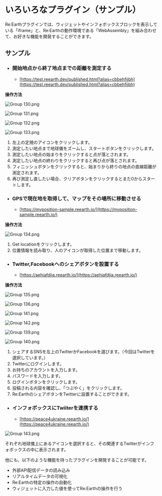 # いろいろなプラグイン（サンプル）

Re:Earthプラグインでは、ウィジェットやインフォボックスブロックを表示している「iframe」と、Re:Earthの動作環境である「WebAssembly」を組み合わせて、お好きな機能を開発することができます。

## サンプル

- ### 開始地点から終了地点までの距離を測定する
    - [https://test.reearth.dev/published.html?alias=cbbehfijbh](https://test.reearth.dev/published.html?alias=cbbehfijbh)

**操作方法**

![Group 130.png](%E3%81%84%E3%82%8D%E3%81%84%E3%82%8D%E3%81%AA%E3%83%95%E3%82%9A%E3%83%A9%E3%82%AF%E3%82%99%E3%82%A4%E3%83%B3%EF%BC%88%E3%82%B5%E3%83%B3%E3%83%95%E3%82%9A%E3%83%AB%EF%BC%89%20af29b10d517a4a02998aec809e673206/Group_130.png)

![Group 131.png](%E3%81%84%E3%82%8D%E3%81%84%E3%82%8D%E3%81%AA%E3%83%95%E3%82%9A%E3%83%A9%E3%82%AF%E3%82%99%E3%82%A4%E3%83%B3%EF%BC%88%E3%82%B5%E3%83%B3%E3%83%95%E3%82%9A%E3%83%AB%EF%BC%89%20af29b10d517a4a02998aec809e673206/Group_131.png)

![Group 132.png](%E3%81%84%E3%82%8D%E3%81%84%E3%82%8D%E3%81%AA%E3%83%95%E3%82%9A%E3%83%A9%E3%82%AF%E3%82%99%E3%82%A4%E3%83%B3%EF%BC%88%E3%82%B5%E3%83%B3%E3%83%95%E3%82%9A%E3%83%AB%EF%BC%89%20af29b10d517a4a02998aec809e673206/Group_132.png)

![Group 133.png](%E3%81%84%E3%82%8D%E3%81%84%E3%82%8D%E3%81%AA%E3%83%95%E3%82%9A%E3%83%A9%E3%82%AF%E3%82%99%E3%82%A4%E3%83%B3%EF%BC%88%E3%82%B5%E3%83%B3%E3%83%95%E3%82%9A%E3%83%AB%EF%BC%89%20af29b10d517a4a02998aec809e673206/Group_133.png)

1. 左上の定規のアイコンをクリックします。
2. 測定したい地点まで地球儀をズームし、スタートボタンをクリックします。
3. 測定したい地点の始まりをクリックすると点が落とされます。
4. 測定したい地点の終わりをクリックすると再び点が落とされます。
5. フィニッシュボタンをクリックすると、始まりから終りの地点の直線距離が測定されます。
6. 再び測定し直したい場合、クリアボタンをクリックするとまた0からスタートします。

- ### GPSで現在地を取得して、マップをその場所に移動させる
    - [https://myposition-sample.reearth.io/](https://myposition-sample.reearth.io/)

**操作方法**

![Group 134.png](%E3%81%84%E3%82%8D%E3%81%84%E3%82%8D%E3%81%AA%E3%83%95%E3%82%9A%E3%83%A9%E3%82%AF%E3%82%99%E3%82%A4%E3%83%B3%EF%BC%88%E3%82%B5%E3%83%B3%E3%83%95%E3%82%9A%E3%83%AB%EF%BC%89%20af29b10d517a4a02998aec809e673206/Group_134.png)

1. Get locationをクリックします。
2. 位置情報を読み取り、人のアイコンが取得した位置まで移動します。

- ### Twitter,Facebookへのシェアボタンを設置する
    - [https://aehiafdjia.reearth.io/](https://aehiafdjia.reearth.io/)

**操作方法**

![Group 135.png](%E3%81%84%E3%82%8D%E3%81%84%E3%82%8D%E3%81%AA%E3%83%95%E3%82%9A%E3%83%A9%E3%82%AF%E3%82%99%E3%82%A4%E3%83%B3%EF%BC%88%E3%82%B5%E3%83%B3%E3%83%95%E3%82%9A%E3%83%AB%EF%BC%89%20af29b10d517a4a02998aec809e673206/Group_135.png)

![Group 136.png](%E3%81%84%E3%82%8D%E3%81%84%E3%82%8D%E3%81%AA%E3%83%95%E3%82%9A%E3%83%A9%E3%82%AF%E3%82%99%E3%82%A4%E3%83%B3%EF%BC%88%E3%82%B5%E3%83%B3%E3%83%95%E3%82%9A%E3%83%AB%EF%BC%89%20af29b10d517a4a02998aec809e673206/Group_136.png)

![Group 141.png](%E3%81%84%E3%82%8D%E3%81%84%E3%82%8D%E3%81%AA%E3%83%95%E3%82%9A%E3%83%A9%E3%82%AF%E3%82%99%E3%82%A4%E3%83%B3%EF%BC%88%E3%82%B5%E3%83%B3%E3%83%95%E3%82%9A%E3%83%AB%EF%BC%89%20af29b10d517a4a02998aec809e673206/Group_141.png)

![Group 142.png](%E3%81%84%E3%82%8D%E3%81%84%E3%82%8D%E3%81%AA%E3%83%95%E3%82%9A%E3%83%A9%E3%82%AF%E3%82%99%E3%82%A4%E3%83%B3%EF%BC%88%E3%82%B5%E3%83%B3%E3%83%95%E3%82%9A%E3%83%AB%EF%BC%89%20af29b10d517a4a02998aec809e673206/Group_142.png)

![Group 139.png](%E3%81%84%E3%82%8D%E3%81%84%E3%82%8D%E3%81%AA%E3%83%95%E3%82%9A%E3%83%A9%E3%82%AF%E3%82%99%E3%82%A4%E3%83%B3%EF%BC%88%E3%82%B5%E3%83%B3%E3%83%95%E3%82%9A%E3%83%AB%EF%BC%89%20af29b10d517a4a02998aec809e673206/Group_139.png)

![Group 140.png](%E3%81%84%E3%82%8D%E3%81%84%E3%82%8D%E3%81%AA%E3%83%95%E3%82%9A%E3%83%A9%E3%82%AF%E3%82%99%E3%82%A4%E3%83%B3%EF%BC%88%E3%82%B5%E3%83%B3%E3%83%95%E3%82%9A%E3%83%AB%EF%BC%89%20af29b10d517a4a02998aec809e673206/Group_140.png)

1. シェアするSNSを左上のTwitterかFacebookを選びます。（今回はTwitterを選択しています。）
2. Twitterにログインします。
3. お持ちのアカウントを入力します。
4. パスワードを入力します。
5. ログインボタンをクリックします。
6. 投稿される内容を確認し、「つぶやく」をクリックします。
7. Re:EarthのシェアボタンをTwitterに設置することができます。

- ### インフォボックスにTwiiterを連携する
    - [https://peace4ukraine.reearth.io/](https://peace4ukraine.reearth.io/)

![Group 143.png](%E3%81%84%E3%82%8D%E3%81%84%E3%82%8D%E3%81%AA%E3%83%95%E3%82%9A%E3%83%A9%E3%82%AF%E3%82%99%E3%82%A4%E3%83%B3%EF%BC%88%E3%82%B5%E3%83%B3%E3%83%95%E3%82%9A%E3%83%AB%EF%BC%89%20af29b10d517a4a02998aec809e673206/Group_143.png)

それぞれ地球儀上にあるアイコンを選択すると、その関連するTwitterがインフォボックスの中に表示されます。

他にも、以下のような機能を持ったプラグインを開発することが可能です。

- 外部API配信データの読み込み
- リアルタイムデータの可視化
- Re:Earthの特定の操作の自動化
- ウィジェットに入力した値を使ってRe:Earthの操作を行う
